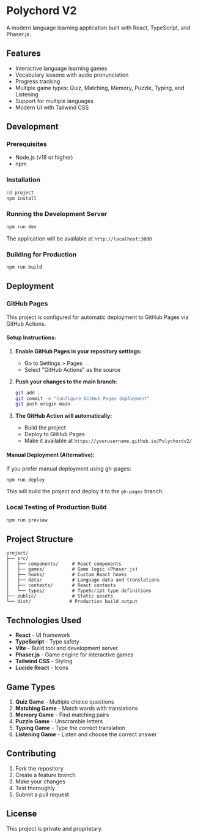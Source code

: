 # Polychord V2

A modern language learning application built with React, TypeScript, and Phaser.js.

## Features

- Interactive language learning games
- Vocabulary lessons with audio pronunciation
- Progress tracking
- Multiple game types: Quiz, Matching, Memory, Puzzle, Typing, and Listening
- Support for multiple languages
- Modern UI with Tailwind CSS

## Development

### Prerequisites

- Node.js (v18 or higher)
- npm

### Installation

```bash
cd project
npm install
```

### Running the Development Server

```bash
npm run dev
```

The application will be available at `http://localhost:3000`

### Building for Production

```bash
npm run build
```

## Deployment

### GitHub Pages

This project is configured for automatic deployment to GitHub Pages via GitHub Actions.

#### Setup Instructions:

1. **Enable GitHub Pages in your repository settings:**
   - Go to Settings > Pages
   - Select "GitHub Actions" as the source

2. **Push your changes to the main branch:**
   ```bash
   git add .
   git commit -m "Configure GitHub Pages deployment"
   git push origin main
   ```

3. **The GitHub Action will automatically:**
   - Build the project
   - Deploy to GitHub Pages
   - Make it available at `https://yourusername.github.io/Polychordv2/`

#### Manual Deployment (Alternative):

If you prefer manual deployment using gh-pages:

```bash
npm run deploy
```

This will build the project and deploy it to the `gh-pages` branch.

### Local Testing of Production Build

```bash
npm run preview
```

## Project Structure

```
project/
├── src/
│   ├── components/     # React components
│   ├── games/          # Game logic (Phaser.js)
│   ├── hooks/          # Custom React hooks
│   ├── data/           # Language data and translations
│   ├── contexts/       # React contexts
│   └── types/          # TypeScript type definitions
├── public/             # Static assets
└── dist/              # Production build output
```

## Technologies Used

- **React** - UI framework
- **TypeScript** - Type safety
- **Vite** - Build tool and development server
- **Phaser.js** - Game engine for interactive games
- **Tailwind CSS** - Styling
- **Lucide React** - Icons

## Game Types

1. **Quiz Game** - Multiple choice questions
2. **Matching Game** - Match words with translations
3. **Memory Game** - Find matching pairs
4. **Puzzle Game** - Unscramble letters
5. **Typing Game** - Type the correct translation
6. **Listening Game** - Listen and choose the correct answer

## Contributing

1. Fork the repository
2. Create a feature branch
3. Make your changes
4. Test thoroughly
5. Submit a pull request

## License

This project is private and proprietary.
